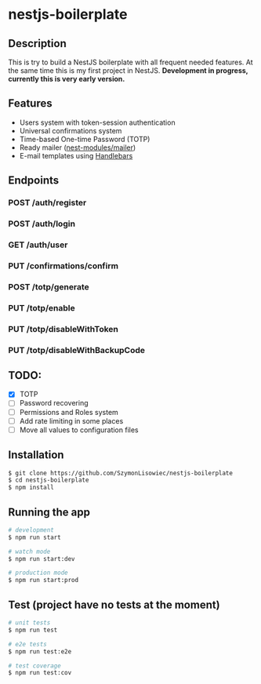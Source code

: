 # nestjs-boilerplate

## Description
This is try to build a NestJS boilerplate with all frequent needed features. At the same time this is my first project in NestJS.
__Development in progress, currently this is very early version.__

## Features
- Users system with token-session authentication
- Universal confirmations system
- Time-based One-time Password (TOTP)
- Ready mailer ([nest-modules/mailer](https://github.com/nest-modules/mailer))
- E-mail templates using [Handlebars](https://handlebarsjs.com)

## Endpoints
### POST /auth/register
### POST /auth/login
### GET /auth/user
### PUT /confirmations/confirm
### POST /totp/generate
### PUT /totp/enable
### PUT /totp/disableWithToken
### PUT /totp/disableWithBackupCode

## TODO:
- [x] TOTP
- [ ] Password recovering
- [ ] Permissions and Roles system
- [ ] Add rate limiting in some places
- [ ] Move all values to configuration files

## Installation

```bash
$ git clone https://github.com/SzymonLisowiec/nestjs-boilerplate
$ cd nestjs-boilerplate
$ npm install
```

## Running the app

```bash
# development
$ npm run start

# watch mode
$ npm run start:dev

# production mode
$ npm run start:prod
```

## Test (project have no tests at the moment)

```bash
# unit tests
$ npm run test

# e2e tests
$ npm run test:e2e

# test coverage
$ npm run test:cov
```
